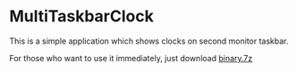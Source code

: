 # MultiTaskbarClock

This is a simple application which shows clocks on second monitor taskbar.

For those who want to use it immediately, just download [binary.7z](https://github.com/a161803398/MultiTaskbarClock/blob/master/binary.7z?raw=true)
